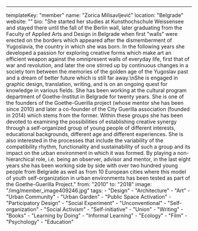 ---
  templateKey: "member"
  name: "Zorica Milisavljević"
  location: "Belgrade"
  website: ""
  bio: "She started her studies at Kunsthochschule Weissensee and stayed there until the fall of the Berlin wall, later graduating from the Faculty of Applied Arts and Design in Belgrade when first \"walls\" were erected on the borders which appeared after the dismemberment of Yugoslavia, the country in which she was born. In the following years she developed a passion for exploring creative forms which make art an efficient weapon against the omnipresent walls of everyday life, first that of war and revolution, and later the one stirred up by continuous changes in a society torn between the memories of the golden age of the Yugoslav past and a dream of better future which is still far away.\nShe is engaged in graphic design, translation, writing, and is on an ongoing quest for knowledge in various fields. She has been working at the cultural program department of Goethe-Institut in Belgrade for twenty years. She is one of the founders of the Goethe-Guerilla project (whose mentor she has been since 2010) and later a co-founder of the City Guerilla association (founded in 2014) which stems from the former. Within these groups she has been devoted to examining the possibilities of establishing creative synergy through a self-organized group of young people of different interests, educational backgrounds, different age and different experiences. She is also interested in the processes that include the variability of the compatibility rhythm, functionality and sustainability of such a group and its impact on the urban environment in which it was formed. By playing a non-hierarchical role, i.e. being an observer, advisor and mentor, in the last eight years she has been working side by side with over two hundred young people from Belgrade as well as from 10 European cities where this model of youth self-organization in urban environments has been tested as part of the Goethe-Guerilla Project."
  from: "2010"
  to: "2018"
  image: "/img/member_image409246.jpg"
  tags: 
    - "Design"
    - "Architecture"
    - "Art"
    - "Urban Community"
    - "Urban Garden"
    - "Public Space Activation"
    - "Participatory Design"
    - "Social Experiment"
    - "Unconventional"
    - "Self-organization"
    - "Social Activism"
    - "Self-initiative"
    - "Union"
    - "Writing"
    - "Books"
    - "Learning by Doing"
    - "Informal Learning"
    - "Ecology"
    - "Film"
    - "Psychology"
    - "Education"
